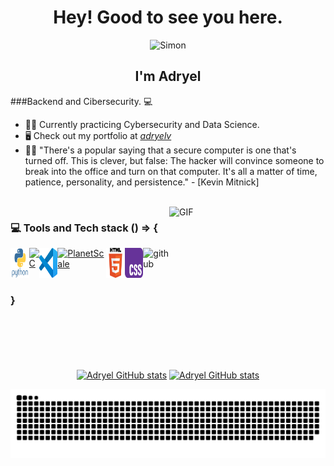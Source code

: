 <h1 align="center">Hey! Good to see you here.</h1>
<div align="center" style="margin-bottom=100px">
  <a>
    <img src="https://raw.githubusercontent.com/simon-zerisenay/simon-zerisenay/main/work.gif" alt="Simon" </img>
  </a>    
</div> 

<h2 align="center">I'm Adryel </h2>

###Backend and Cibersecurity. 💻  
* 👨‍💻  Currently practicing Cybersecurity and Data Science. 
* 🖥️  Check out my portfolio at [<i>adryelv</i>](https://github.com/adryelv?tab=repositories) 
* 🧑‍🏫  "There's a popular saying that a secure computer is one that's turned off. This is clever, but false: The hacker will convince someone to break into the office and turn on that computer. It's all a matter of time, patience, personality, and persistence." - [Kevin Mitnick]  
 
<br/>

<img align="right" alt="GIF" src="https://c.tenor.com/mIYqNr6gkjEAAAAi/world-of-gumball.gif" width="250" height="250">

### 💻 Tools and Tech stack () => {

<div style="display: flex;gap:'10px'" align="left">
<a href="https://www.python.org/"><img src="https://github.com/devicons/devicon/blob/v2.15.1/icons/python/python-original-wordmark.svg" width="48" height="48" alt="HTML5" /></a>
<a href="https://www.cprogramming.com/tutorial/c-tutorial.html?inl=nv"><img src="https://cdn.jsdelivr.net/gh/devicons/devicon/icons/c/c-original.svg" width="48" height="48" alt="C" /></a>
<a href="https://code.visualstudio.com/"><img src="https://raw.githubusercontent.com/github/explore/80688e429a7d4ef2fca1e82350fe8e3517d3494d/topics/visual-studio-code/visual-studio-code.png" width="48" height="48" alt="Visual Studio Code" /></a>
<a href="https://developer.mozilla.org/en-US/docs/Web/JavaScript"><img src="https://cdn.jsdelivr.net/gh/devicons/devicon/icons/javascript/javascript-original.svg" width="48" height="48" alt="PlanetScale" /></a>
<a href="https://www.w3schools.com/html/"><img src="https://raw.githubusercontent.com/github/explore/80688e429a7d4ef2fca1e82350fe8e3517d3494d/topics/html/html.png" width="48" height="48" alt="HTML5" /></a>
<a href="https://www.w3schools.com/css/"><img src="https://raw.githubusercontent.com/github/explore/80688e429a7d4ef2fca1e82350fe8e3517d3494d/topics/css/css.png" width="48" height="48" alt="CSS3" /></a>
<img src="https://cdn.jsdelivr.net/gh/devicons/devicon/icons/github/github-original-wordmark.svg" alt="github" width="50" />

</div>

### }
 
<br/>
<br/>
<br/>
<br/>
<br/>

<div align="center">
<a href="http://www.github.com/adryelv"><img height="200em" width="50%" src="https://github-readme-stats.vercel.app/api?username=adryelv&show_icons=true&hide=&count_private=true&title_color=0891b2&text_color=ffffff&icon_color=0891b2&bg_color=1c1917&hide_border=true&show_icons=true" alt="Adryel GitHub stats" /></a>
<a href="http://www.github.com/adryelv"><img height="200em" width="80%" src="https://github-readme-stats.vercel.app/api/top-langs?username=adryelv&show_icons=true&hide=&count_private=true&title_color=0891b2&text_color=ffffff&icon_color=0891b2&bg_color=1c1917&hide_border=true&layout=compact&show_icons=true&langs_count=10" alt="Adryel GitHub stats" /></a>
</div>

![](https://github.com/Platane/snk/raw/output/github-contribution-grid-snake.svg)
